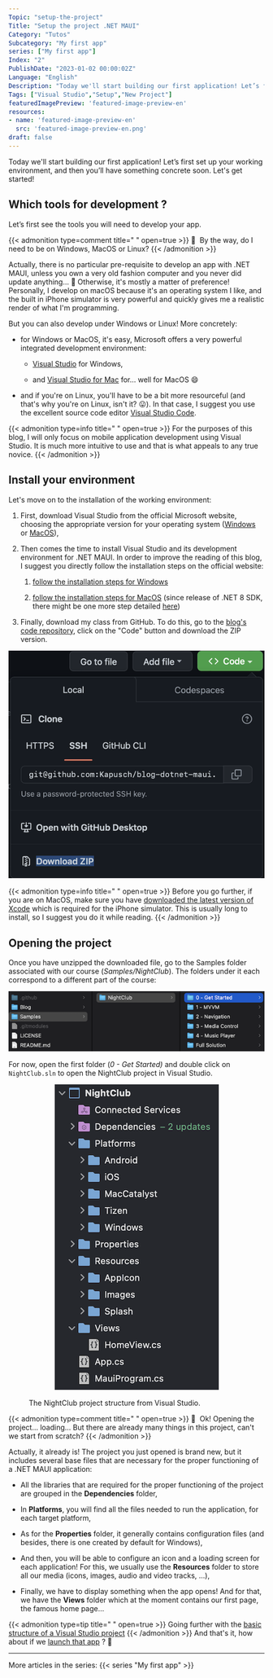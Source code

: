 ```yaml
---
Topic: "setup-the-project"
Title: "Setup the project .NET MAUI"
Category: "Tutos"
Subcategory: "My first app"
series: ["My first app"]
Index: "2"
PublishDate: "2023-01-02 00:00:02Z"
Language: "English"
Description: "Today we'll start building our first application! Let’s first set up your working environment, and then you’ll have something concrete soon. Let's get started!"
Tags: ["Visual Studio","Setup","New Project"]
featuredImagePreview: 'featured-image-preview-en'
resources:
- name: 'featured-image-preview-en'
  src: 'featured-image-preview-en.png'
draft: false
---
```


<!--more-->

Today we'll start building our first application! Let’s first set up your working environment, and then you’ll have something concrete soon. Let's get started!

## Which tools for development ?
Let’s first see the tools you will need to develop your app.




{{< admonition type=comment title="‎ " open=true >}}
🐒‎ ‎ By the way, do I need to be on Windows, MacOS or Linux?
{{< /admonition >}}


Actually, there is no particular pre-requisite to develop an app with .NET MAUI, unless you own a very old fashion computer and you never did update anything… 🤔 Otherwise, it's mostly a matter of preference! Personally, I develop on macOS because it's an operating system I like, and the built in iPhone simulator is very powerful and quickly gives me a realistic render of what I'm programming.

But you can also develop under Windows or Linux! More concretely:

* for Windows or MacOS, it's easy, Microsoft offers a very powerful integrated development environment:

    * [Visual Studio](https://visualstudio.microsoft.com/vs/) for Windows,

    * and [Visual Studio for Mac](https://visualstudio.microsoft.com/vs/mac/) for… well for MacOS 😄

* and if you're on Linux, you'll have to be a bit more resourceful (and that's why you're on Linux, isn't it? 😛). In that case, I suggest you use the excellent source code editor [Visual Studio Code](https://code.visualstudio.com/).




{{< admonition type=info title="‎ " open=true >}}
For the purposes of this blog, I will only focus on mobile application development using Visual Studio. It is much more intuitive to use and that is what appeals to any true novice.
{{< /admonition >}}
## Install your environment
Let's move on to the installation of the working environment:

1. First, download Visual Studio from the official Microsoft website, choosing the appropriate version for your operating system ([Windows](https://visualstudio.microsoft.com/vs/) or [MacOS](https://visualstudio.microsoft.com/vs/mac/)),

1. Then comes the time to install Visual Studio and its development environment for .NET MAUI. In order to improve the reading of this blog, I suggest you directly follow the installation steps on the official website:

    1. [follow the installation steps for Windows](https://learn.microsoft.com/en-us/dotnet/maui/get-started/installation?view=net-maui-8.0&tabs=vswin#installation-1)

    1. [follow the installation steps for MacOS](https://learn.microsoft.com/en-us/dotnet/maui/get-started/installation?view=net-maui-8.0&tabs=vsmac#installation-2) (since release of .NET 8 SDK, there might be one more step detailed [here](https://developercommunity.visualstudio.com/t/Net-8-not-working-on-VS-for-mac/10516623#T-N10517725))

1. Finally, download my class from GitHub. To do this, go to the [blog's code repository](https://github.com/Kapusch/blog-dotnet-maui), click on the "Code" button and download the ZIP version.

<p align="center"><img max-width="100%" max-height="100%" src="./images/52D99A38E16814B6261CC1610BCE2A9F.png" /></p>
<figure></figure>




{{< admonition type=info title="‎ " open=true >}}
Before you go further, if you are on MacOS, make sure you have [downloaded the latest version of Xcode](https://developer.apple.com/xcode/) which is required for the iPhone simulator. This is usually long to install, so I suggest you do it while reading.
{{< /admonition >}}
## Opening the project
Once you have unzipped the downloaded file, go to the Samples folder associated with our course (*Samples/NightClub*). The folders under it each correspond to a different part of the course:

<p align="center"><img max-width="100%" max-height="100%" src="./images/B33D3B1E775ECE6D8A9EC8F8A6E1F4B5.png" /></p>
<figure></figure>

For now, open the first folder (*0 - Get Started)* and double click on `NightClub.sln` to open the NightClub project in Visual Studio.

<p align="center"><img max-width="100%" max-height="100%" src="./images/D9933119C293F4DC96A394EB54E5C5C9.png" /></p>
<figure><figcaption class="image-caption">The NightClub project structure from Visual Studio.</figcaption></figure>




{{< admonition type=comment title="‎ " open=true >}}
🐒‎ ‎ Ok! Opening the project… loading... But there are already many things in this project, can't we start from scratch?
{{< /admonition >}}


Actually, it already is! The project you just opened is brand new, but it includes several base files that are necessary for the proper functioning of a .NET MAUI application:

* All the libraries that are required for the proper functioning of the project are grouped in the **Dependencies** folder,

* In **Platforms**, you will find all the files needed to run the application, for each target platform,

* As for the **Properties** folder, it generally contains configuration files (and besides, there is one created by default for Windows),

* And then, you will be able to configure an icon and a loading screen for each application! For this, we usually use the **Resources** folder to store all our media (icons, images, audio and video tracks, ...),

* Finally, we have to display something when the app opens! And for that, we have the **Views** folder which at the moment contains our first page, the famous home page…




{{< admonition type=tip title="‎ " open=true >}}
Going further with the [basic structure of a Visual Studio project](https://learn.microsoft.com/en-us/dotnet/maui/fundamentals/single-project)
{{< /admonition >}}
And that's it, how about if we <a href="../3-first-run-of-the-project/">launch that app</a> ? 🙂




___
More articles in the series:
{{< series "My first app" >}}
